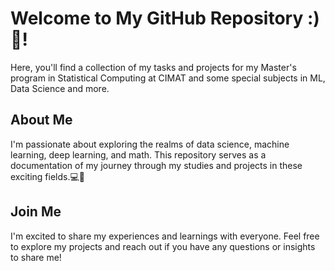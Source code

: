 # Welcome to My GitHub Repository :) 👋!

Here, you'll find a collection of my tasks and projects for my Master's program in Statistical Computing at CIMAT and some special subjects in ML, Data Science and more. 

## About Me
I'm passionate about exploring the realms of data science, machine learning, deep learning, and math. This repository serves as a documentation of my journey through my studies and projects in these exciting fields.💻🧠 


## Join Me
I'm excited to share my experiences and learnings with everyone. Feel free to explore my projects and reach out if you have any questions or insights to share me!


<!--
**ThEmpiEric/ThEmpiEric** is a ✨ _special_ ✨ repository because its `README.md` (this file) appears on your GitHub profile.

Here are some ideas to get you started:

- 🔭 I’m currently working on ...
- 🌱 I’m currently learning ...
- 👯 I’m looking to collaborate on ...
- 🤔 I’m looking for help with ...
- 💬 Ask me about ...
- 📫 How to reach me: ...
- 😄 Pronouns: ...
- ⚡ Fun fact: ...
-->
